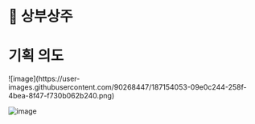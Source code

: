 <h1> 🍶 상부상주</h1>

<h1> 기획 의도 </h1>
![image](https://user-images.githubusercontent.com/90268447/187154053-09e0c244-258f-4bea-8f47-f730b062b240.png)

![image](https://user-images.githubusercontent.com/90268447/187154053-09e0c244-258f-4bea-8f47-f730b062b240.png)
